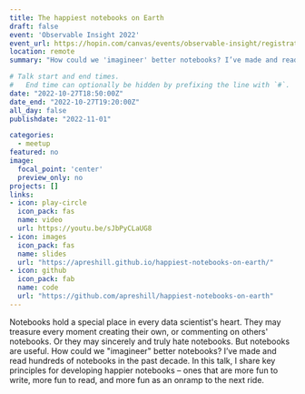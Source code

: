 ```yaml
---
title: The happiest notebooks on Earth
draft: false
event: 'Observable Insight 2022'
event_url: https://hopin.com/canvas/events/observable-insight/registration
location: remote
summary: "How could we 'imagineer' better notebooks? I’ve made and read hundreds of notebooks in the past decade. In this talk, I share key principles for developing happier notebooks based on my experience as a notebook enthusiast, educator/advocate, and product manager."

# Talk start and end times.
#   End time can optionally be hidden by prefixing the line with `#`.
date: "2022-10-27T18:50:00Z"
date_end: "2022-10-27T19:20:00Z"
all_day: false
publishdate: "2022-11-01"

categories:
  - meetup
featured: no
image:
  focal_point: 'center'
  preview_only: no
projects: []
links:
- icon: play-circle
  icon_pack: fas
  name: video
  url: https://youtu.be/sJbPyCLaUG8
- icon: images
  icon_pack: fas
  name: slides
  url: "https://apreshill.github.io/happiest-notebooks-on-earth/"
- icon: github
  icon_pack: fab
  name: code
  url: "https://github.com/apreshill/happiest-notebooks-on-earth"
---
```


Notebooks hold a special place in every data scientist's heart. They may treasure every moment creating their own, or commenting on others' notebooks. Or they may sincerely and truly hate notebooks. But notebooks are useful. How could we "imagineer" better notebooks? I’ve made and read hundreds of notebooks in the past decade. In this talk, I share key principles for developing happier notebooks – ones that are more fun to write, more fun to read, and more fun as an onramp to the next ride.
